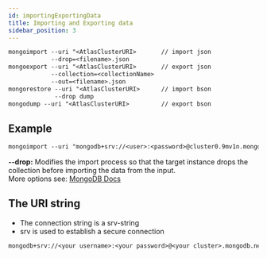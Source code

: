 ```yaml
---
id: importingExportingData
title: Importing and Exporting data
sidebar_position: 3
---
```


```txt
mongoimport --uri "<AtlasClusterURI>       // import json
            --drop=<filename>.json
mongoexport --uri "<AtlasClusterURI>       // export json
            --collection=<collectionName>
            --out=<filename>.json
mongorestore --uri "<AtlasClusterURI>      // import bson
             --drop dump
mongodump --uri "<AtlasClusterURI>         // export bson

```

## Example

```txt
mongoimport --uri "mongodb+srv://<user>:<password>@cluster0.9mv1n.mongodb.net:27017,cluster0-shard-00-00.9mv1n.mongodb.net:27017,cluster0-shard-00-02.9mv1n.mongodb.net:27017/<dbName>?ssl=true&replicaSet=atlas-ojxaoh-shard-0&authSource=admin" --collection <collectionName> --drop --file C:/.../<exportedData>.json
```

**--drop:** Modifies the import process so that the target instance drops the collection before importing the data from the input.  
More options see: [MongoDB Docs](https://docs.mongodb.com/database-tools/mongoimport/)

## The URI string

- The connection string is a srv-string
- srv is used to establish a secure connection

```txt
mongodb+srv://<your username>:<your password>@<your cluster>.mongodb.net/<database>
```
